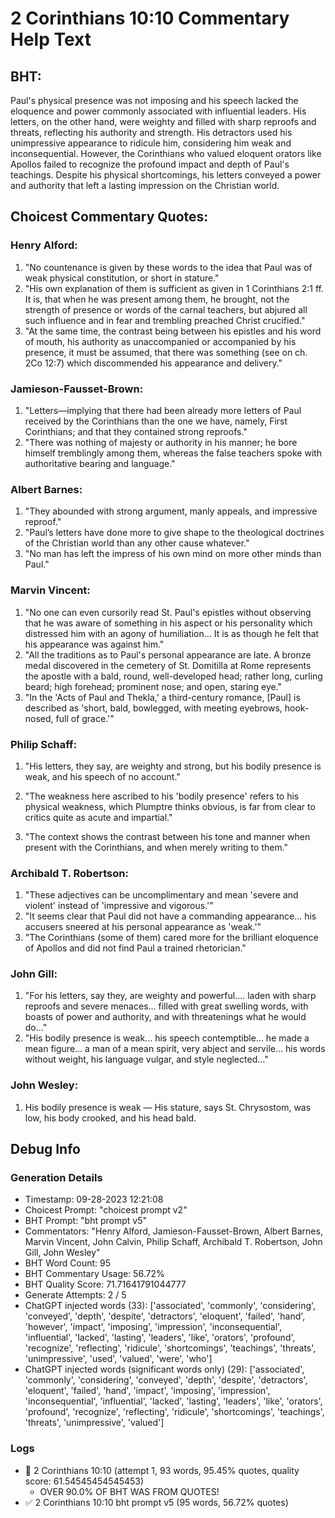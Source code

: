 # 2 Corinthians 10:10 Commentary Help Text

## BHT:
Paul's physical presence was not imposing and his speech lacked the eloquence and power commonly associated with influential leaders. His letters, on the other hand, were weighty and filled with sharp reproofs and threats, reflecting his authority and strength. His detractors used his unimpressive appearance to ridicule him, considering him weak and inconsequential. However, the Corinthians who valued eloquent orators like Apollos failed to recognize the profound impact and depth of Paul's teachings. Despite his physical shortcomings, his letters conveyed a power and authority that left a lasting impression on the Christian world.

## Choicest Commentary Quotes:
### Henry Alford:
1. "No countenance is given by these words to the idea that Paul was of weak physical constitution, or short in stature."
2. "His own explanation of them is sufficient as given in 1 Corinthians 2:1 ff. It is, that when he was present among them, he brought, not the strength of presence or words of the carnal teachers, but abjured all such influence and in fear and trembling preached Christ crucified."
3. "At the same time, the contrast being between his epistles and his word of mouth, his authority as unaccompanied or accompanied by his presence, it must be assumed, that there was something (see on ch. 2Co 12:7) which discommended his appearance and delivery."

### Jamieson-Fausset-Brown:
1. "Letters—implying that there had been already more letters of Paul received by the Corinthians than the one we have, namely, First Corinthians; and that they contained strong reproofs."
2. "There was nothing of majesty or authority in his manner; he bore himself tremblingly among them, whereas the false teachers spoke with authoritative bearing and language."

### Albert Barnes:
1. "They abounded with strong argument, manly appeals, and impressive reproof."
2. "Paul’s letters have done more to give shape to the theological doctrines of the Christian world than any other cause whatever."
3. "No man has left the impress of his own mind on more other minds than Paul."

### Marvin Vincent:
1. "No one can even cursorily read St. Paul's epistles without observing that he was aware of something in his aspect or his personality which distressed him with an agony of humiliation... It is as though he felt that his appearance was against him." 
2. "All the traditions as to Paul's personal appearance are late. A bronze medal discovered in the cemetery of St. Domitilla at Rome represents the apostle with a bald, round, well-developed head; rather long, curling beard; high forehead; prominent nose; and open, staring eye."
3. "In the 'Acts of Paul and Thekla,' a third-century romance, [Paul] is described as 'short, bald, bowlegged, with meeting eyebrows, hook-nosed, full of grace.'"

### Philip Schaff:
1. "His letters, they say, are weighty and strong, but his bodily presence is weak, and his speech of no account."
 
2. "The weakness here ascribed to his 'bodily presence' refers to his physical weakness, which Plumptre thinks obvious, is far from clear to critics quite as acute and impartial."
3. "The context shows the contrast between his tone and manner when present with the Corinthians, and when merely writing to them."

### Archibald T. Robertson:
1. "These adjectives can be uncomplimentary and mean 'severe and violent' instead of 'impressive and vigorous.'" 
2. "It seems clear that Paul did not have a commanding appearance... his accusers sneered at his personal appearance as 'weak.'"
3. "The Corinthians (some of them) cared more for the brilliant eloquence of Apollos and did not find Paul a trained rhetorician."

### John Gill:
1. "For his letters, say they, are weighty and powerful.... laden with sharp reproofs and severe menaces... filled with great swelling words, with boasts of power and authority, and with threatenings what he would do..." 
2. "His bodily presence is weak... his speech contemptible... he made a mean figure... a man of a mean spirit, very abject and servile... his words without weight, his language vulgar, and style neglected..."

### John Wesley:
1. His bodily presence is weak — His stature, says St. Chrysostom, was low, his body crooked, and his head bald.


## Debug Info
### Generation Details
- Timestamp: 09-28-2023 12:21:08
- Choicest Prompt: "choicest prompt v2"
- BHT Prompt: "bht prompt v5"
- Commentators: "Henry Alford, Jamieson-Fausset-Brown, Albert Barnes, Marvin Vincent, John Calvin, Philip Schaff, Archibald T. Robertson, John Gill, John Wesley"
- BHT Word Count: 95
- BHT Commentary Usage: 56.72%
- BHT Quality Score: 71.71641791044777
- Generate Attempts: 2 / 5
- ChatGPT injected words (33):
	['associated', 'commonly', 'considering', 'conveyed', 'depth', 'despite', 'detractors', 'eloquent', 'failed', 'hand', 'however', 'impact', 'imposing', 'impression', 'inconsequential', 'influential', 'lacked', 'lasting', 'leaders', 'like', 'orators', 'profound', 'recognize', 'reflecting', 'ridicule', 'shortcomings', 'teachings', 'threats', 'unimpressive', 'used', 'valued', 'were', 'who']
- ChatGPT injected words (significant words only) (29):
	['associated', 'commonly', 'considering', 'conveyed', 'depth', 'despite', 'detractors', 'eloquent', 'failed', 'hand', 'impact', 'imposing', 'impression', 'inconsequential', 'influential', 'lacked', 'lasting', 'leaders', 'like', 'orators', 'profound', 'recognize', 'reflecting', 'ridicule', 'shortcomings', 'teachings', 'threats', 'unimpressive', 'valued']

### Logs
- 🔄 2 Corinthians 10:10 (attempt 1, 93 words, 95.45% quotes, quality score: 61.54545454545453) 
	- OVER 90.0% OF BHT WAS FROM QUOTES!
- ✅ 2 Corinthians 10:10 bht prompt v5 (95 words, 56.72% quotes)